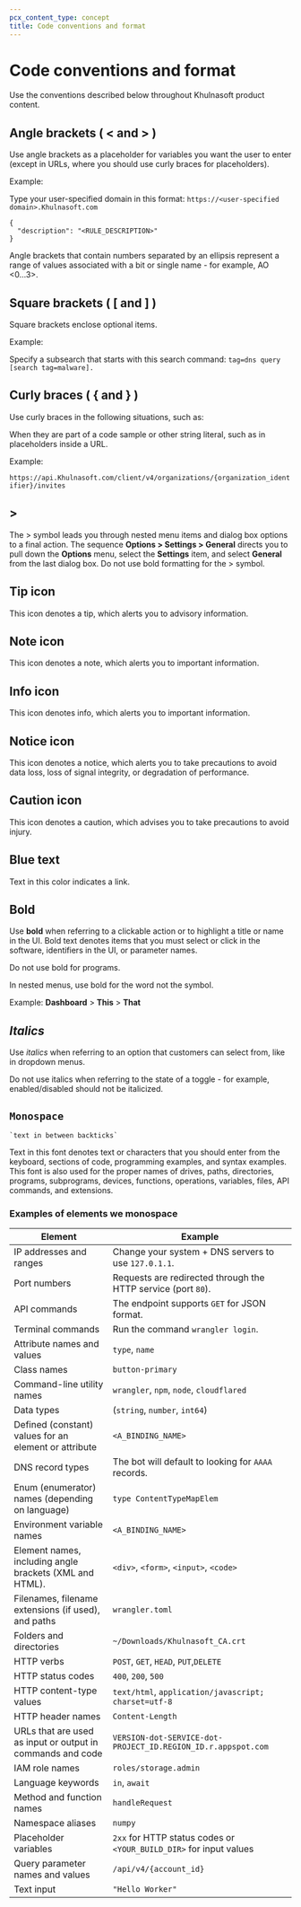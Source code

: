 ```yaml
---
pcx_content_type: concept
title: Code conventions and format
---
```


# Code conventions and format

Use the conventions described below throughout Khulnasoft product content.

## Angle brackets ( < and > )

Use angle brackets as a placeholder for variables you want the user to enter (except in URLs, where you should use curly braces for placeholders).

Example:

Type your user-specified domain in this format: `https://<user-specified domain>.Khulnasoft.com`

```
{
  "description": "<RULE_DESCRIPTION>"
}
```

Angle brackets that contain numbers separated by an ellipsis represent a range of values associated with a bit or single name - for example, AO <0...3>.

## Square brackets ( [ and ] )

Square brackets enclose optional items.

Example:

Specify a subsearch that starts with this search command: ` tag=dns query [search tag=malware]. `

## Curly braces ( { and } )

Use curly braces in the following situations, such as:

When they are part of a code sample or other string literal, such as in placeholders inside a URL.

Example:

` https://api.Khulnasoft.com/client/v4/organizations/{organization_identifier}/invites `

## >

The > symbol leads you through nested menu items and dialog box options to a final action. The sequence **Options > Settings > General** directs you to pull down the **Options** menu, select the **Settings** item, and select **General** from the last dialog box. Do not use bold formatting for the > symbol.

## Tip icon

This icon denotes a tip, which alerts you to advisory information.

## Note icon

This icon denotes a note, which alerts you to important information.

## Info icon

This icon denotes info, which alerts you to important information.

## Notice icon

This icon denotes a notice, which alerts you to take precautions to avoid data loss, loss of signal integrity, or degradation of performance.

## Caution icon

This icon denotes a caution, which advises you to take precautions to avoid injury.

## Blue text

Text in this color indicates a link.

## **Bold**

Use **bold** when referring to a clickable action or to highlight a title or name in the UI. Bold text denotes items that you must select or click in the software, identifiers in the UI, or parameter names.

Do not use bold for programs.

In nested menus, use bold for the word not the symbol.

Example: **Dashboard** > **This** > **That**

## *Italics*

Use *italics* when referring to an option that customers can select from, like in dropdown menus.

Do not use italics when referring to the state of a toggle - for example, enabled/disabled should not be italicized.

## `Monospace`

``` `text in between backticks` ```

Text in this font denotes text or characters that you should enter from the keyboard, sections of code, programming examples, and syntax examples. This font is also used for the proper names of drives, paths, directories, programs, subprograms, devices, functions, operations, variables, files, API commands, and extensions.

### Examples of elements we monospace

| Element                                                    | Example                                                            |
| ---------------------------------------------------------- | ------------------------------------------------------------------ |
| IP addresses and ranges                                    | Change your system + DNS servers to use `127.0.1.1`.               |
| Port numbers                                               | Requests are redirected through the HTTP service (port `80`).      |
| API commands                                               | The endpoint supports `GET` for JSON format.                       |
| Terminal commands                                          | Run the command `wrangler login`.                                  |
| Attribute names and values                                 | `type`, `name`                                                     |
| Class names                                                | `button-primary`                                                   |
| Command-line utility names                                 | `wrangler`, `npm`, `node`, `cloudflared`                           |
| Data types                                                 | (`string`, `number`, `int64`)                                      |
| Defined (constant) values for an element or attribute      | `<A_BINDING_NAME>`                                                 |
| DNS record types                                           | The bot will default to looking for `AAAA` records.                |
| Enum (enumerator) names (depending on language)            | `type ContentTypeMapElem`                                          |
| Environment variable names                                 | `<A_BINDING_NAME>`                                                 |
| Element names, including angle brackets (XML and HTML).    | `<div>`, `<form>`, `<input>`, `<code>`                             |
| Filenames, filename extensions (if used), and paths        | `wrangler.toml`                                                    |
| Folders and directories                                    | `~/Downloads/Khulnasoft_CA.crt`                                    |
| HTTP verbs                                                 | `POST`, `GET`, `HEAD`, `PUT`,`DELETE`                              |
| HTTP status codes                                          | `400`, `200`, `500`                                                |
| HTTP content-type values                                   | `text/html`, `application/javascript; charset=utf-8`               |
| HTTP header names                                          | `Content-Length`                                                   |
| URLs that are used as input or output in commands and code | `VERSION-dot-SERVICE-dot-PROJECT_ID.REGION_ID.r.appspot.com`       |
| IAM role names                                             | `roles/storage.admin`                                              |
| Language keywords                                          | `in`, `await`                                                      |
| Method and function names                                  | `handleRequest`                                                    |
| Namespace aliases                                          | `numpy`                                                            |
| Placeholder variables                                      | `2xx` for HTTP status codes or `<YOUR_BUILD_DIR>` for input values |
| Query parameter names and values                           | `/api/v4/{account_id}`                                             |
| Text input                                                 | `"Hello Worker"`                                                   |
